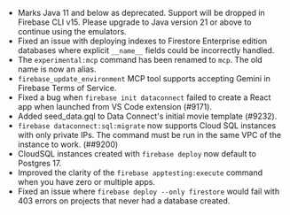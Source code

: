 - Marks Java 11 and below as deprecated. Support will be dropped in Firebase CLI v15. Please upgrade to Java version 21 or above to continue using the emulators.
- Fixed an issue with deploying indexes to Firestore Enterprise edition databases where explicit `__name__` fields could be incorrectly handled.
- The `experimental:mcp` command has been renamed to `mcp`. The old name is now an alias.
- `firebase_update_environment` MCP tool supports accepting Gemini in Firebase Terms of Service.
- Fixed a bug when `firebase init dataconnect` failed to create a React app when launched from VS Code extension (#9171).
- Added seed_data.gql to Data Connect's initial movie template (#9232).
- `firebase dataconnect:sql:migrate` now supports Cloud SQL instances with only private IPs. The command must be run in the same VPC of the instance to work. (##9200)
- CloudSQL instances created with `firebase deploy` now default to Postgres 17.
- Improved the clarity of the `firebase apptesting:execute` command when you have zero or multiple apps.
- Fixed an issue where `firebase deploy --only firestore` would fail with 403 errors on projects that never had a database created.
